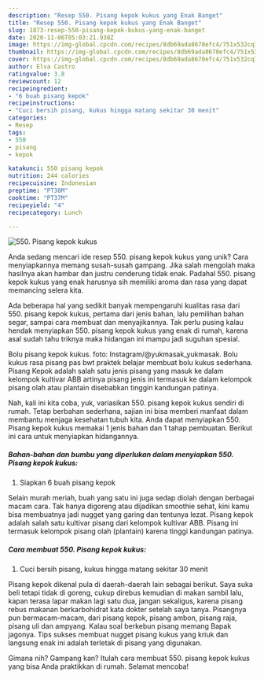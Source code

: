 ```yaml
---
description: "Resep 550. Pisang kepok kukus yang Enak Banget"
title: "Resep 550. Pisang kepok kukus yang Enak Banget"
slug: 1873-resep-550-pisang-kepok-kukus-yang-enak-banget
date: 2020-11-06T05:03:21.938Z
image: https://img-global.cpcdn.com/recipes/8db69ada8670efc4/751x532cq70/550-pisang-kepok-kukus-foto-resep-utama.jpg
thumbnail: https://img-global.cpcdn.com/recipes/8db69ada8670efc4/751x532cq70/550-pisang-kepok-kukus-foto-resep-utama.jpg
cover: https://img-global.cpcdn.com/recipes/8db69ada8670efc4/751x532cq70/550-pisang-kepok-kukus-foto-resep-utama.jpg
author: Elva Castro
ratingvalue: 3.8
reviewcount: 12
recipeingredient:
- "6 buah pisang kepok"
recipeinstructions:
- "Cuci bersih pisang, kukus hingga matang sekitar 30 menit"
categories:
- Resep
tags:
- 550
- pisang
- kepok

katakunci: 550 pisang kepok 
nutrition: 244 calories
recipecuisine: Indonesian
preptime: "PT38M"
cooktime: "PT37M"
recipeyield: "4"
recipecategory: Lunch

---
```



![550. Pisang kepok kukus](https://img-global.cpcdn.com/recipes/8db69ada8670efc4/751x532cq70/550-pisang-kepok-kukus-foto-resep-utama.jpg)

Anda sedang mencari ide resep 550. pisang kepok kukus yang unik? Cara menyiapkannya memang susah-susah gampang. Jika salah mengolah maka hasilnya akan hambar dan justru cenderung tidak enak. Padahal 550. pisang kepok kukus yang enak harusnya sih memiliki aroma dan rasa yang dapat memancing selera kita.

Ada beberapa hal yang sedikit banyak mempengaruhi kualitas rasa dari 550. pisang kepok kukus, pertama dari jenis bahan, lalu pemilihan bahan segar, sampai cara membuat dan menyajikannya. Tak perlu pusing kalau hendak menyiapkan 550. pisang kepok kukus yang enak di rumah, karena asal sudah tahu triknya maka hidangan ini mampu jadi suguhan spesial.

Bolu pisang kepok kukus. foto: Instagram/@yukmasak_yukmasak. Bolu kukus rasa pisang pas bwt praktek belajar membuat bolu kukus sederhana. Pisang Kepok adalah salah satu jenis pisang yang masuk ke dalam kelompok kultivar ABB artinya pisang jenis ini termasuk ke dalam kelompok pisang olah atau plantain disebabkan tinggin kandungan patinya.


Nah, kali ini kita coba, yuk, variasikan 550. pisang kepok kukus sendiri di rumah. Tetap berbahan sederhana, sajian ini bisa memberi manfaat dalam membantu menjaga kesehatan tubuh kita. Anda dapat menyiapkan 550. Pisang kepok kukus memakai 1 jenis bahan dan 1 tahap pembuatan. Berikut ini cara untuk menyiapkan hidangannya.

<!--inarticleads1-->

##### Bahan-bahan dan bumbu yang diperlukan dalam menyiapkan 550. Pisang kepok kukus:

1. Siapkan 6 buah pisang kepok


Selain murah meriah, buah yang satu ini juga sedap diolah dengan berbagai macam cara. Tak hanya digoreng atau dijadikan smoothie sehat, kini kamu bisa membuatnya jadi nugget yang garing dan tentunya lezat. Pisang kepok adalah salah satu kultivar pisang dari kelompok kultivar ABB. Pisang ini termasuk kelompok pisang olah (plantain) karena tinggi kandungan patinya. 

<!--inarticleads2-->

##### Cara membuat 550. Pisang kepok kukus:

1. Cuci bersih pisang, kukus hingga matang sekitar 30 menit


Pisang kepok dikenal pula di daerah-daerah lain sebagai berikut. Saya suka beli tetapi tidak di goreng, cukup direbus kemudian di makan sambil lalu, kapan terasa lapar makan lagi satu dua, jangan sekaligus, karena pisang rebus makanan berkarbohidrat kata dokter setelah saya tanya. Pisangnya pun bermacam-macam, dari pisang kepok, pisang ambon, pisang raja, pisang uli dan ampyang. Kalau soal berkebun pisang memang Bapak jagonya. Tips sukses membuat nugget pisang kukus yang kriuk dan langsung enak ini adalah terletak di pisang yang digunakan. 

Gimana nih? Gampang kan? Itulah cara membuat 550. pisang kepok kukus yang bisa Anda praktikkan di rumah. Selamat mencoba!
